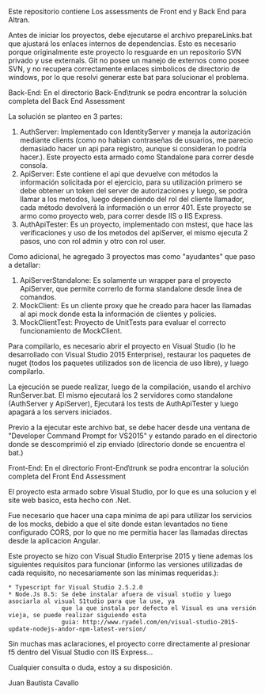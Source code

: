 Este repositorio contiene Los assessments de Front end y Back End para Altran.

Antes de iniciar los proyectos, debe ejecutarse el archivo prepareLinks.bat que ajustará los enlaces internos de dependencias.
Esto es necesario porque originalmente este proyecto lo resguarde en un repositorio SVN privado y use externals. Git no posee un manejo de externos como posee SVN,
y no recupera correctamente enlaces simbolicos de directorio de windows, por lo que resolvi generar este bat para solucionar el problema.

Back-End:
En el directorio Back-End\trunk se podra encontrar la solución completa del Back End Assessment

La solución se planteo en 3 partes:

1. AuthServer: Implementado con IdentityServer y maneja la autorización mediante clients (como no habian contraseñas de usuarios,
               me parecio demasiado hacer un api para registro, aunque si consideran lo podría hacer.). Este proyecto esta armado
			   como Standalone para correr desde consola.
2. ApiServer: Este contiene el api que devuelve con métodos la información solicitada por el ejercicio, para su utilización primero
              se debe obtener un token del server de autorizaciones y luego, se podra llamar a los metodos, luego dependiendo del rol
			  del cliente llamador, cada método devolverá la información o un error 401. Este proyecto se armo como proyecto web, para
			  correr desde IIS o IIS Express.
3. AuthApiTester: Es un proyecto, implementado con mstest, que hace las verificaciones y uso de los metodos del apiServer, el mismo
                  ejecuta 2 pasos, uno con rol admin y otro con rol user.

Como adicional, he agregado 3 proyectos mas como "ayudantes" que paso a detallar:

1. ApiServerStandalone: Es solamente un wrapper para el proyecto ApiServer, que permite correrlo de forma standalone desde linea de comandos.
2. MockClient: Es un cliente proxy que he creado para hacer las llamadas al api mock donde esta la información de clientes y policies.
3. MockClientTest: Proyecto de UnitTests para evaluar el correcto funcionamiento de MockClient.

Para compilarlo, es necesario abrir el proyecto en Visual Studio (lo he desarrollado con Visual Studio 2015 Enterprise), restaurar los paquetes
de nuget (todos los paquetes utilizados son de licencia de uso libre), y luego compilarlo.

La ejecución se puede realizar, luego de la compilación, usando el archivo RunServer.bat. El mismo ejecutará los 2 servidores como standalone
(AuthServer y ApiServer), Ejecutará los tests de AuthApiTester y luego apagará a los servers iniciados.

Previo a la ejecutar este archivo bat, se debe hacer desde una ventana de "Developer Command Prompt for VS2015" y estando parado en el directorio
donde se descomprimió el zip enviado (directorio donde se encuentra el bat.)



Front-End:
En el directorio Front-End\trunk se podra encontrar la solución completa del Front End Assessment

El proyecto esta armado sobre Visual Studio, por lo que es una solucion y el site web basico, esta hecho con .Net.

Fue necesario que hacer una capa minima de api para utilizar los servicios de los mocks, debido a que el site donde estan levantados
no tiene configurado CORS, por lo que no me permitia hacer las llamadas directas desde la aplicacion Angular.

Este proyecto se hizo con Visual Studio Enterprise 2015 y tiene ademas los siguientes requisitos para funcionar
(informo las versiones utilizadas de cada requisito, no necesariamente son las minimas requeridas.):

    * Typescript for Visual Studio 2.5.2.0
    * Node.Js 8.5: Se debe instalar afuera de visual studio y luego asociarla al visual S1tudio para que la use, ya
                   que la que instala por defecto el Visual es una versión vieja, se puede realizar siguiendo esta
	               guia: http://www.ryadel.com/en/visual-studio-2015-update-nodejs-andor-npm-latest-version/

Sin muchas mas aclaraciones, el proyecto corre directamente al presionar f5 dentro del Visual Studio con IIS Express...


Cualquier consulta o duda, estoy a su disposición.

Juan Bautista Cavallo